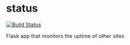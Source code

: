 # status

[![Build Status](https://travis-ci.org/waits/status.svg?branch=master)](https://travis-ci.org/waits/status)

Flask app that monitors the uptime of other sites

